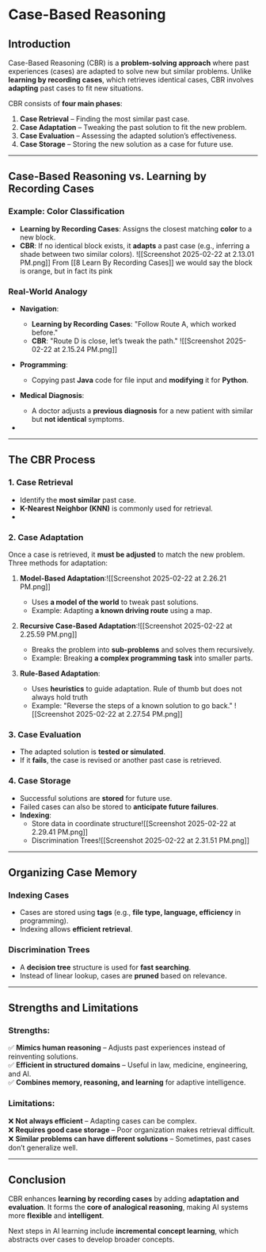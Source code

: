 # Case-Based Reasoning

## Introduction
Case-Based Reasoning (CBR) is a **problem-solving approach** where past experiences (cases) are adapted to solve new but similar problems. Unlike **learning by recording cases**, which retrieves identical cases, CBR involves **adapting** past cases to fit new situations.

CBR consists of **four main phases**:
1. **Case Retrieval** – Finding the most similar past case.
2. **Case Adaptation** – Tweaking the past solution to fit the new problem.
3. **Case Evaluation** – Assessing the adapted solution’s effectiveness.
4. **Case Storage** – Storing the new solution as a case for future use.

---

## Case-Based Reasoning vs. Learning by Recording Cases
### Example: Color Classification
- **Learning by Recording Cases**: Assigns the closest matching **color** to a new block.
- **CBR**: If no identical block exists, it **adapts** a past case (e.g., inferring a shade between two similar colors).
![[Screenshot 2025-02-22 at 2.13.01 PM.png]]
From [[8 Learn By Recording Cases]] we would say the block is orange, but in fact its pink
### Real-World Analogy
- **Navigation**:
  - **Learning by Recording Cases**: "Follow Route A, which worked before."
  - **CBR**: "Route D is close, let’s tweak the path."
![[Screenshot 2025-02-22 at 2.15.24 PM.png]]

- **Programming**:
  - Copying past **Java** code for file input and **modifying** it for **Python**.
- **Medical Diagnosis**:
  - A doctor adjusts a **previous diagnosis** for a new patient with similar but **not identical** symptoms.
- 

---

## The CBR Process
### 1. Case Retrieval
- Identify the **most similar** past case.
- **K-Nearest Neighbor (KNN)** is commonly used for retrieval.
- 

### 2. Case Adaptation
Once a case is retrieved, it **must be adjusted** to match the new problem.
Three methods for adaptation:
1. **Model-Based Adaptation**:![[Screenshot 2025-02-22 at 2.26.21 PM.png]]
   - Uses **a model of the world** to tweak past solutions.
   - Example: Adapting **a known driving route** using a map.


2. **Recursive Case-Based Adaptation**:![[Screenshot 2025-02-22 at 2.25.59 PM.png]]
   - Breaks the problem into **sub-problems** and solves them recursively.
   - Example: Breaking **a complex programming task** into smaller parts.

3. **Rule-Based Adaptation**:
   - Uses **heuristics** to guide adaptation. Rule of thumb but does not always hold truth
   - Example: "Reverse the steps of a known solution to go back."
    ![[Screenshot 2025-02-22 at 2.27.54 PM.png]]


### 3. Case Evaluation
- The adapted solution is **tested or simulated**.
- If it **fails**, the case is revised or another past case is retrieved.

### 4. Case Storage
- Successful solutions are **stored** for future use.
- Failed cases can also be stored to **anticipate future failures**.
- **Indexing**: 
	- Store data in coordinate structure![[Screenshot 2025-02-22 at 2.29.41 PM.png]]
	- Discrimination Trees![[Screenshot 2025-02-22 at 2.31.51 PM.png]]
---

## Organizing Case Memory
### Indexing Cases
- Cases are stored using **tags** (e.g., **file type, language, efficiency** in programming).
- Indexing allows **efficient retrieval**.

### Discrimination Trees
- A **decision tree** structure is used for **fast searching**.
- Instead of linear lookup, cases are **pruned** based on relevance.

---

## Strengths and Limitations
### Strengths:
✅ **Mimics human reasoning** – Adjusts past experiences instead of reinventing solutions.  
✅ **Efficient in structured domains** – Useful in law, medicine, engineering, and AI.  
✅ **Combines memory, reasoning, and learning** for adaptive intelligence.  

### Limitations:
❌ **Not always efficient** – Adapting cases can be complex.  
❌ **Requires good case storage** – Poor organization makes retrieval difficult.  
❌ **Similar problems can have different solutions** – Sometimes, past cases don’t generalize well.  

---

## Conclusion
CBR enhances **learning by recording cases** by adding **adaptation and evaluation**. It forms the **core of analogical reasoning**, making AI systems more **flexible** and **intelligent**.

Next steps in AI learning include **incremental concept learning**, which abstracts over cases to develop broader concepts.

